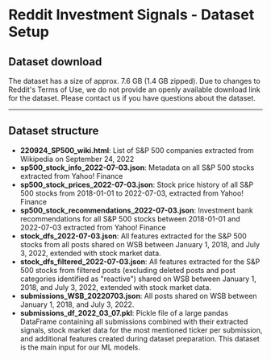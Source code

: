 # Reddit Investment Signals - Dataset Setup

## Dataset download

The dataset has a size of approx. 7.6 GB (1.4 GB zipped).
Due to changes to Reddit's Terms of Use, we do not provide an openly available download link for the dataset.
Please contact us if you have questions about the dataset.

----------------------------------------------------------------------------------------

## Dataset structure

* __220924_SP500_wiki.html__: List of S&P 500 companies extracted from Wikipedia on September 24, 2022
* __sp500_stock_info_2022-07-03.json__: Metadata on all S&P 500 stocks extracted from Yahoo! Finance
* __sp500_stock_prices_2022-07-03.json__: Stock price history of all S&P 500 stocks from 2018-01-01 to 2022-07-03, extracted from Yahoo! Finance 
* __sp500_stock_recommendations_2022-07-03.json__: Investment bank recommendations for all S&P 500 stocks between 2018-01-01 and 2022-07-03 extracted from Yahoo! Finance
* __stock_dfs_2022-07-03.json__: All features extracted for the S&P 500 stocks from all posts shared on WSB between January 1, 2018, and July 3, 2022, extended with stock market data.
* __stock_dfs_filtered_2022-07-03.json__: All features extracted for the S&P 500 stocks from filtered posts (excluding deleted posts and post categories identified as "reactive") shared on WSB between January 1, 2018, and July 3, 2022, extended with stock market data.
* __submissions_WSB_20220703.json__: All posts shared on WSB between January 1, 2018, and July 3, 2022.
* __submissions_df_2022_03_07.pkl__: Pickle file of a large pandas DataFrame containing all submissions combined with their extracted signals, stock market data for the most mentioned ticker per submission, and additional features created during dataset preparation. This dataset is the main input for our ML models.
